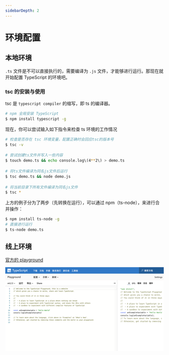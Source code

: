 ```yaml
---
sidebarDepth: 2
---
```


# 环境配置

## 本地环境

`.ts` 文件是不可以直接执行的，需要编译为 `.js` 文件，才能够进行运行。那现在就开始配置 TypeScript 的环境吧。

### tsc 的安装与使用

tsc 是 `typescript compiler` 的缩写，即 ts 的编译器。


```bash
# npm 全局安装 TypeScript
$ npm install typescript -g
```

现在，你可以尝试输入如下指令来检查 ts 环境的工作情况
```bash
# 检查是否存在 tsc 环境变量，配置正确时会回应tsc的版本号
$ tsc -v

# 尝试创建ts文件并写入一些内容
$ touch demo.ts && echo console.log\(4**2\) > demo.ts

# 将ts文件编译为同名js文件后运行
$ tsc demo.ts && node demo.js

# 将当前目录下所有文件编译为同名js文件
$ tsc * 
```

上方的例子分为了两步（先转换在运行），可以通过 npm（ts-node），来进行合并操作：

```bash
$ npm install ts-node -g
# 直接进行运行
$ ts-node demo.ts
```

## 线上环境

[官方的 playground](https://www.typescriptlang.org/play)

![image-20210503183210347](./assets/image-20210503183210347.png)
